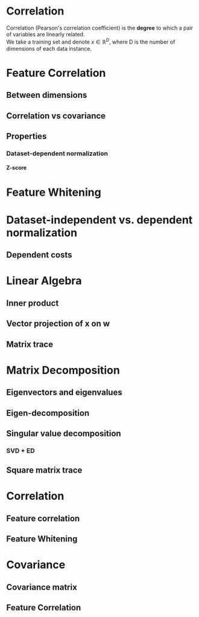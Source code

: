 # Correlation
Correlation (Pearson's correlation coefficient) is the __degree__ to which a pair of variables are linearly related.  
We take a training set and denote $x\in \mathbb{R}^D$, where D is the number of dimensions of each data instance. 
# Feature Correlation

## Between dimensions

## Correlation vs covariance

## Properties

### Dataset-dependent normalization

#### Z-score

# Feature Whitening

# Dataset-independent vs. dependent normalization

## Dependent costs

# Linear Algebra

## Inner product

## Vector projection of x on w

## Matrix trace

# Matrix Decomposition

##  Eigenvectors and eigenvalues

## Eigen-decomposition

## Singular value decomposition

###  SVD + ED

## Square matrix trace

# Correlation

## Feature correlation

## Feature Whitening

# Covariance

## Covariance matrix

## Feature Correlation